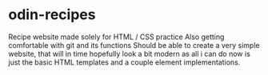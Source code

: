 # odin-recipes
Recipe website made solely for HTML / CSS practice
Also getting comfortable with git and its functions
Should be able to create a very simple website, that will in time hopefully look a bit modern as all i can do now is just the basic HTML templates and a couple element implementations.
